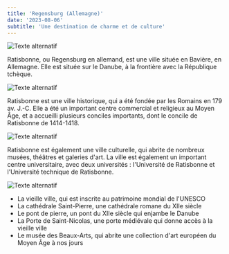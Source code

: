```yaml
---
title: 'Regensburg (Allemagne)'
date: '2023-08-06'
subtitle: 'Une destination de charme et de culture'
---
```


![Texte alternatif](../images/Regensburg/reg1.jpg "Titre de l'image")

Ratisbonne, ou Regensburg en allemand, est une ville située en Bavière, en Allemagne. Elle est située sur le Danube, à la frontière avec la République tchèque.

![Texte alternatif](../images/Regensburg/reg2.jpg "Titre de l'image")

Ratisbonne est une ville historique, qui a été fondée par les Romains en 179 av. J.-C. Elle a été un important centre commercial et religieux au Moyen Âge, et a accueilli plusieurs conciles importants, dont le concile de Ratisbonne de 1414-1418.

![Texte alternatif](../images/Regensburg/reg3.jpg "Titre de l'image")

Ratisbonne est également une ville culturelle, qui abrite de nombreux musées, théâtres et galeries d'art. La ville est également un important centre universitaire, avec deux universités : l'Université de Ratisbonne et l'Université technique de Ratisbonne.

![Texte alternatif](../images/Regensburg/reg4.jpg "Titre de l'image")

* La vieille ville, qui est inscrite au patrimoine mondial de l'UNESCO
* La cathédrale Saint-Pierre, une cathédrale romane du XIIe siècle
* Le pont de pierre, un pont du XIIe siècle qui enjambe le Danube
* La Porte de Saint-Nicolas, une porte médiévale qui donne accès à la vieille ville
* Le musée des Beaux-Arts, qui abrite une collection d'art européen du Moyen Âge à nos jours